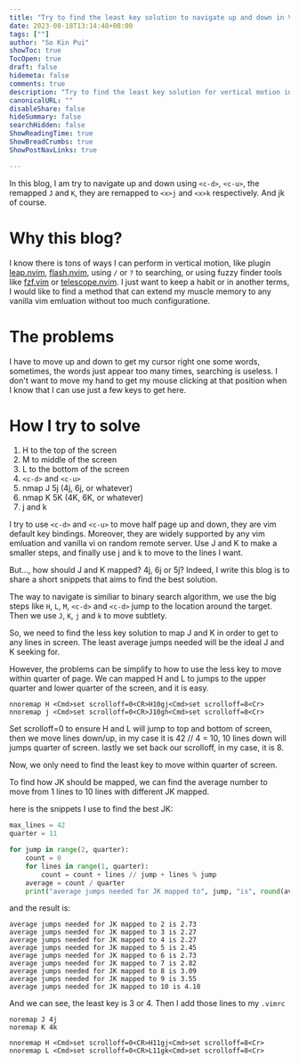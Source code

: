 ```yaml
---
title: "Try to find the least key solution to navigate up and down in Vim"
date: 2023-08-18T13:14:48+08:00
tags: [""]
author: "So Kin Pui"
showToc: true
TocOpen: true
draft: false
hidemeta: false
comments: true
description: "Try to find the least key solution for vertical motion in vanilla Vim"
canonicalURL: ""
disableShare: false
hideSummary: false
searchHidden: false
ShowReadingTime: true
ShowBreadCrumbs: true
ShowPostNavLinks: true

---
```

In this blog, I am try to navigate up and down using `<c-d>`, `<c-u>`, the remapped `J` and `K`, they are remapped to `<x>j` and `<x>k` respectively. And jk of course.

# Why this blog?
I know there is tons of ways I can perform in vertical motion, like plugin [leap.nvim](https://github.com/ggandor/leap.nvim), [flash.nvim](https://github.com/folke/flash.nvim), using `/` or `?` to searching, or using fuzzy finder tools like [fzf.vim](https://github.com/junegunn/fzf.vim) or [telescope.nvim](https://github.com/nvim-telescope/telescope.nvim). I just want to keep a habit or in another terms, I would like to find a method that can extend my muscle memory to any vanilla vim emluation without too much configuratione.

# The problems
I have to move up and down to get my cursor right one some words, sometimes, the words just appear too many times, searching is useless. I don't want to move my hand to get my mouse clicking at that position when I know that I can use just a few keys to get here.

# How I try to solve

1. H to the top of the screen
2. M to middle of the screen
3. L to the bottom of the screen
4. `<c-d>` and `<c-u>`
5. nmap J 5j (4j, 6j, or whatever)
6. nmap K 5K (4K, 6K, or whatever)
7. j and k

I try to use `<c-d>` and `<c-u>` to move half page up and down, they are vim default key bindings. Moreover, they are widely supported by any vim emluation and vanilla vi on random remote server. Use J and K to make a smaller steps, and finally use j and k to move to the lines I want.

But..., how should J and K mapped? 4j, 6j or 5j? Indeed, I write this blog is to share a short snippets that aims to find the best solution.

The way to navigate is similiar to binary search algorithm, we use the big steps like `H`, `L`, `M`, `<c-d>` and `<c-d>` jump to the location around the target. Then we use `J`, `K`, `j` and `k` to move subtlety.

So, we need to find the less key solution to map J and K in order to get to any lines in screen. The least average jumps needed will be the ideal J and K seeking for.

However, the problems can be simplify to how to use the less key to move within quarter of page. We can mapped H and L to jumps to the upper quarter and lower quarter of the screen, and it is easy.
```vim
nnoremap H <Cmd>set scrolloff=0<CR>H10gj<Cmd>set scrolloff=8<Cr>
nnoremap j <Cmd>set scrolloff=0<CR>J10gh<Cmd>set scrolloff=8<Cr>
```
Set scrolloff=0 to ensure H and L will jump to top and bottom of screen, then we move <n> lines down/up, in my case it is 42 // 4 = 10, 10 lines down will jumps quarter of screen.  lastly we set back our scrolloff, in my case, it is 8.

Now, we only need to find the least key to move within quarter of screen.

To find how JK should be mapped, we can find the average number to move from 1 lines to 10 lines with different JK mapped.

here is the snippets I use to find the best JK:
```python
max_lines = 42
quarter = 11

for jump in range(2, quarter):
    count = 0
    for lines in range(1, quarter):
        count = count + lines // jump + lines % jump
    average = count / quarter
    print("average jumps needed for JK mapped to", jump, "is", round(average, 2))
```
and the result is:
```text
average jumps needed for JK mapped to 2 is 2.73
average jumps needed for JK mapped to 3 is 2.27
average jumps needed for JK mapped to 4 is 2.27
average jumps needed for JK mapped to 5 is 2.45
average jumps needed for JK mapped to 6 is 2.73
average jumps needed for JK mapped to 7 is 2.82
average jumps needed for JK mapped to 8 is 3.09
average jumps needed for JK mapped to 9 is 3.55
average jumps needed for JK mapped to 10 is 4.18
```
And we can see, the least key is 3 or 4. Then I add those lines to my `.vimrc`
```vim
noremap J 4j
noremap K 4k

nnoremap H <Cmd>set scrolloff=0<CR>H11gj<Cmd>set scrolloff=8<Cr>
nnoremap L <Cmd>set scrolloff=0<CR>L11gk<Cmd>set scrolloff=8<Cr>
```
